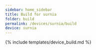 ```yaml
---
sidebar: home_sidebar
title: Build for surnia
folder: build
permalink: /devices/surnia/build
device: surnia
---
```

{% include templates/device_build.md %}

